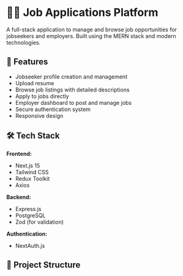 # 🧑‍💼 Job Applications Platform

A full-stack application to manage and browse job opportunities for jobseekers and employers. Built using the MERN stack and modern technologies.

## 🚀 Features

- Jobseeker profile creation and management
- Upload resume
- Browse job listings with detailed descriptions
- Apply to jobs directly
- Employer dashboard to post and manage jobs
- Secure authentication system
- Responsive design

## 🛠 Tech Stack

**Frontend:**
- Next.js 15
- Tailwind CSS
- Redux Toolkit
- Axios

**Backend:**
- Express.js
- PostgreSQL
- Zod (for validation)

**Authentication:**
- NextAuth.js

## 📂 Project Structure

